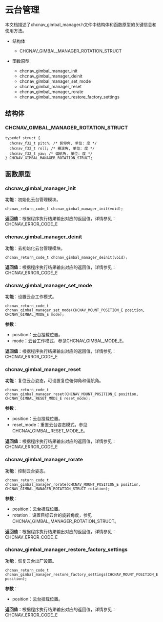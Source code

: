 # 云台管理
本文档描述了chcnav_gimbal_manager.h文件中结构体和函数原型的关键信息和使用方法。
- 结构体
  * CHCNAV_GIMBAL_MANAGER_ROTATION_STRUCT

- 函数原型
  * chcnav_gimbal_manager_init
  * chcnav_gimbal_manager_deinit
  * chcnav_gimbal_manager_set_mode
  * chcnav_gimbal_manager_reset
  * chcnav_gimbal_manager_rorate
  * chcnav_gimbal_manager_restore_factory_settings

## 结构体
### CHCNAV_GIMBAL_MANAGER_ROTATION_STRUCT
  ```
  typedef struct {
    chcnav_f32_t pitch; /* 俯仰角, 单位: 度 */
    chcnav_f32_t roll; /* 横滚角, 单位: 度 */
    chcnav_f32_t yaw; /* 偏航角, 单位: 度 */
} CHCNAV_GIMBAL_MANAGER_ROTATION_STRUCT;
  ```

## 函数原型
### chcnav_gimbal_manager_init
  **功能**：初始化云台管理模块。
  ```
  chcnav_return_code_t chcnav_gimbal_manager_init(void);
  ```
  **返回值**：根据程序执行结果输出对应的返回值，详情参见：CHCNAV_ERROR_CODE_E
### chcnav_gimbal_manager_deinit
  **功能**：去初始化云台管理模块。
  ```
  chcnav_return_code_t chcnav_gimbal_manager_deinit(void);
  ```
  **返回值**：根据程序执行结果输出对应的返回值，详情参见：CHCNAV_ERROR_CODE_E
### chcnav_gimbal_manager_set_mode
  **功能**：设置云台工作模式。
  ```
  chcnav_return_code_t chcnav_gimbal_manager_set_mode(CHCNAV_MOUNT_POSITION_E position, CHCNAV_GIMBAL_MODE_E mode);
  ```
  **参数**：
  * position：云台挂载位置。
  * mode：云台工作模式，参见CHCNAV_GIMBAL_MODE_E。

  **返回值**：根据程序执行结果输出对应的返回值，详情参见：CHCNAV_ERROR_CODE_E
### chcnav_gimbal_manager_reset
  **功能**：复位云台姿态，可设置复位俯仰角和偏航角。
  ```
  chcnav_return_code_t chcnav_gimbal_manager_reset(CHCNAV_MOUNT_POSITION_E position, CHCNAV_GIMBAL_RESET_MODE_E reset_mode);
  ```
  **参数**：
  * position：云台挂载位置。
  * reset_mode：重置云台姿态模式，参见CHCNAV_GIMBAL_RESET_MODE_E。

  **返回值**：根据程序执行结果输出对应的返回值，详情参见：CHCNAV_ERROR_CODE_E
### chcnav_gimbal_manager_rorate
  **功能**：控制云台姿态。
  ```
  chcnav_return_code_t chcnav_gimbal_manager_rorate(CHCNAV_MOUNT_POSITION_E position, CHCNAV_GIMBAL_MANAGER_ROTATION_STRUCT rotation);
  ```
  **参数**：
  * position：云台挂载位置。
  * rotation：设置目标云台的旋转角度，参见CHCNAV_GIMBAL_MANAGER_ROTATION_STRUCT。

  **返回值**：根据程序执行结果输出对应的返回值，详情参见：CHCNAV_ERROR_CODE_E
### chcnav_gimbal_manager_restore_factory_settings
  **功能**：恢复云台出厂设置。
  ```
  chcnav_return_code_t chcnav_gimbal_manager_restore_factory_settings(CHCNAV_MOUNT_POSITION_E position);
  ```
  **参数**：
  * position：云台挂载位置。

  **返回值**：根据程序执行结果输出对应的返回值，详情参见：CHCNAV_ERROR_CODE_E